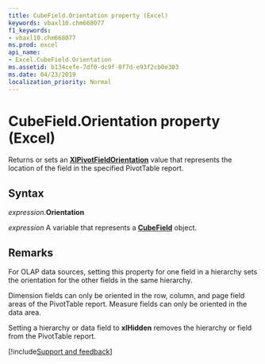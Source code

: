 ```yaml
---
title: CubeField.Orientation property (Excel)
keywords: vbaxl10.chm668077
f1_keywords:
- vbaxl10.chm668077
ms.prod: excel
api_name:
- Excel.CubeField.Orientation
ms.assetid: b134cefe-7df0-dc9f-0f7d-e93f2cb0e303
ms.date: 04/23/2019
localization_priority: Normal
---
```



# CubeField.Orientation property (Excel)

Returns or sets an **[XlPivotFieldOrientation](Excel.XlPivotFieldOrientation.md)** value that represents the location of the field in the specified PivotTable report.


## Syntax

_expression_.**Orientation**

_expression_ A variable that represents a **[CubeField](Excel.CubeField.md)** object.


## Remarks

For OLAP data sources, setting this property for one field in a hierarchy sets the orientation for the other fields in the same hierarchy. 

Dimension fields can only be oriented in the row, column, and page field areas of the PivotTable report. Measure fields can only be oriented in the data area. 

Setting a hierarchy or data field to **xlHidden** removes the hierarchy or field from the PivotTable report.




[!include[Support and feedback](~/includes/feedback-boilerplate.md)]